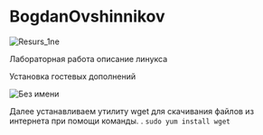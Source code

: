 # BogdanOvshinnikov
![Resurs_1ne](https://github.com/user-attachments/assets/a7ed5519-c021-4641-913f-d1aec93b5655)

Лабораторная работа
описание линукса

Установка гостевых дополнений

![Без имени](https://github.com/user-attachments/assets/f43aed0f-cd3d-4707-8da0-6556894d96de)





Далее устанавливаем утилиту wget для скачивания файлов из интернета при помощи команды.
 . `sudo yum install wget`

